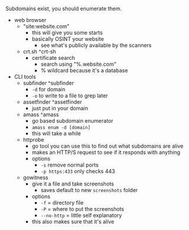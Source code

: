 Subdomains exist, you should enumerate them.
- web browser
	- "site:website.com"
		- this will give you some starts
		- basically OSINT your website
			- see what's publicly available by the scanners
	- crt.sh ^crt-sh
		- certificate search
			- search using "%.website.com"
			- % wildcard because it's a database
- CLI tools
	- subfinder ^subfinder
		- `-d` for domain
		- `-o` to write to a file to grep later
	- assetfinder ^assetfinder
		- just put in your domain
	- amass ^amass
		- go based subdomain enumerator
		- `amass enum -d [domain]`
		- this will take a while
	- httprobe
		- go tool you can use this to find out what subdomains are alive
		- makes an HTTP/S request to see if it responds with anything
		- options
			- `-s` remove normal ports
			- `-p https:433` only checks 443
	- gowitness
		- give it a file and take screenshots
			- saves default to new `screenshots` folder
		- options
			- `-f` = directory file
			- `-P` = where to put the screenshots
			- `--no-http` = little self explanatory
		- this also makes sure that it's alive